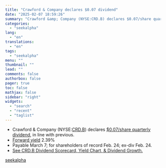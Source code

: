```yaml
---
title: "Crawford & Company declares $0.07 dividend"
date: "2025-02-07 18:59:26"
summary: "Crawford &amp; Company (NYSE:CRD.B) declares $0.07/share quarterly dividend, in line with previous.  Forward yield 2.39% Payable March 7; for shareholders of record Feb. 24; ex-div Feb. 24. See CRD.B Dividend Scorecard, Yield Chart, &amp; Dividend Growth."
categories:
  - "seekalpha"
lang:
  - "en"
translations:
  - "en"
tags:
  - "seekalpha"
menu: ""
thumbnail: ""
lead: ""
comments: false
authorbox: false
pager: true
toc: false
mathjax: false
sidebar: "right"
widgets:
  - "search"
  - "recent"
  - "taglist"
---
```


* Crawford & Company (NYSE:[CRD.B](https://seekingalpha.com/symbol/CRD.B "Crawford & Company")) declares [$0.07/share quarterly dividend](https://seekingalpha.com/pr/19995700-crawford-and-company-board-declares-dividends), in line with previous.
* [Forward yield](https://seekingalpha.com/symbol/CRD.B/dividends/yield?source=news_bullet) 2.39%
* Payable March 7; for shareholders of record Feb. 24; ex-div Feb. 24.
* [See CRD.B Dividend Scorecard, Yield Chart, & Dividend Growth.](https://seekingalpha.com/symbol/CRD.B/dividends?source=news_bullet)

[seekalpha](https://seekingalpha.com/news/4405181-crawford-and-company-declares-0_07-dividend)
